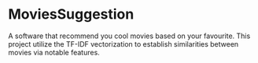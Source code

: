 # MoviesSuggestion
A software that recommend you cool movies based on your favourite. This project utilize the TF-IDF vectorization to establish similarities between movies via notable features.
